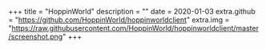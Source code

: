 +++
title = "HoppinWorld"
description = ""
date = 2020-01-03
extra.github = "https://github.com/HoppinWorld/hoppinworldclient"
extra.img = "https://raw.githubusercontent.com/HoppinWorld/hoppinworldclient/master/screenshot.png"
+++
